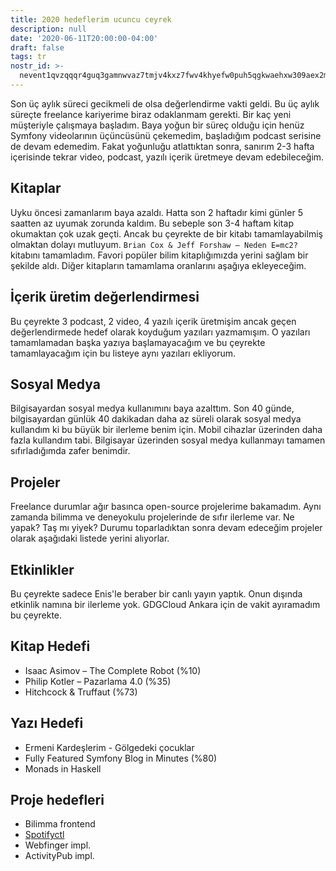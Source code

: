 ```yaml
---
title: 2020 hedeflerim ucuncu ceyrek
description: null
date: '2020-06-11T20:00:00-04:00'
draft: false
tags: tr
nostr_id: >-
  nevent1qvzqqqr4guq3gamnwvaz7tmjv4kxz7fwv4khyefw0puh5qgkwaehxw309aex2mrp0yhxummnw3ezucnpdejqz9rhwden5te0wfjkccte9ejxzmt4wvhxjmcprpmhxue69uhhyetvv9ujuumwdae8gtnnda3kjctvqyxhwumn8ghj7mn0wvhxcmmvqyt8wumn8ghj7un9d3shjtnswf5k6ctv9ehx2aqppamhxue69uhkummnw3ezumt0d5q3vamnwvaz7tmjv4kxz7fwdehhxtnnda3kjctvqyd8wumn8ghj7ctjw35kxmr9wvhxcctev4erxtnwv4mhxqg7waehxw309akkcuewv94kgetwd9azuetyw5h8gu30dehhxarjqqsd5gr7mrz4x5j6nvpe8snyt6yz7c3tlrset3faz665ppvtjyahljcwdph2a
---
```



Son üç aylık süreci gecikmeli de olsa değerlendirme vakti geldi. Bu üç aylık süreçte freelance kariyerime biraz odaklanmam gerekti. Bir kaç yeni müşteriyle çalışmaya başladım. Baya yoğun bir süreç olduğu için henüz Symfony videolarının üçüncüsünü çekemedim, başladığım podcast serisine de devam edemedim. Fakat yoğunluğu atlattıktan sonra, sanırım 2-3 hafta içerisinde tekrar video, podcast, yazılı içerik üretmeye devam edebileceğim.
<!--more-->

## Kitaplar

Uyku öncesi zamanlarım baya azaldı. Hatta son 2 haftadır kimi günler 5 saatten az uyumak zorunda kaldım. Bu sebeple son 3-4 haftam kitap okumaktan çok uzak geçti. Ancak bu çeyrekte de bir kitabı tamamlayabilmiş olmaktan dolayı mutluyum. `Brian Cox & Jeff Forshaw – Neden E=mc2?` kitabını tamamladım. Favori popüler bilim kitaplığımızda yerini sağlam bir şekilde aldı. Diğer kitapların tamamlama oranlarını aşağıya ekleyeceğim.

## İçerik üretim değerlendirmesi

Bu çeyrekte 3 podcast, 2 video, 4 yazılı içerik üretmişim ancak geçen değerlendirmede hedef olarak koyduğum yazıları yazmamışım. O yazıları tamamlamadan başka yazıya başlamayacağım ve bu çeyrekte tamamlayacağım için bu listeye aynı yazıları ekliyorum.

## Sosyal Medya

Bilgisayardan sosyal medya kullanımını baya azalttım. Son 40 günde, bilgisayardan günlük 40 dakikadan daha az süreli olarak sosyal medya kullandım ki bu büyük bir ilerleme benim için. Mobil cihazlar üzerinden daha fazla kullandım tabi. Bilgisayar üzerinden sosyal medya kullanmayı tamamen sıfırladığımda zafer benimdir.

## Projeler

Freelance durumlar ağır basınca open-source projelerime bakamadım. Aynı zamanda bilimma ve deneyokulu projelerinde de sıfır ilerleme var. Ne yapak? Taş mı yiyek? Durumu toparladıktan sonra devam edeceğim projeler olarak aşağıdaki listede yerini alıyorlar.

## Etkinlikler

Bu çeyrekte sadece Enis'le beraber bir canlı yayın yaptık. Onun dışında etkinlik namına bir ilerleme yok. GDGCloud Ankara için de vakit ayıramadım bu çeyrekte. 

## Kitap Hedefi

- Isaac Asimov – The Complete Robot (%10)
- Philip Kotler – Pazarlama 4.0 (%35)
- Hitchcock & Truffaut (%73) 

## Yazı Hedefi

- Ermeni Kardeşlerim - Gölgedeki çocuklar
- Fully Featured Symfony Blog in Minutes (%80)
- Monads in Haskell

## Proje hedefleri

- Bilimma frontend
- [Spotifyctl](https://github.com/delirehberi/spotifyctl)
- Webfinger impl.
- ActivityPub impl.
 
